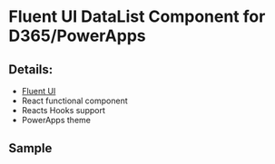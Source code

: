 # Fluent UI DataList Component for D365/PowerApps

## Details:
- [Fluent UI](https://developer.microsoft.com/en-us/fluentui#/controls/web)
- React functional component
- Reacts Hooks support
- PowerApps theme 

## Sample
